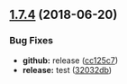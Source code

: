 ## [1.7.4](https://module.kopaxgroup.com/bootstrap-styled/navigation-bar/compare/v1.7.3...v1.7.4) (2018-06-20)


### Bug Fixes

* **github:** release ([cc125c7](https://module.kopaxgroup.com/bootstrap-styled/navigation-bar/commit/cc125c7))
* **release:** test ([32032db](https://module.kopaxgroup.com/bootstrap-styled/navigation-bar/commit/32032db))
